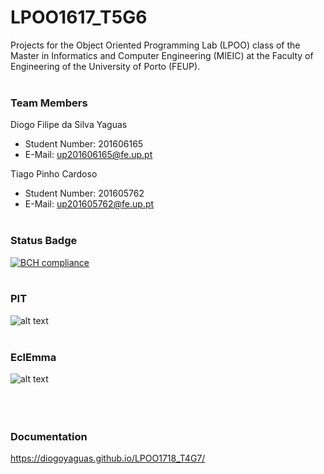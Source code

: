 # LPOO1617_T5G6
Projects for the Object Oriented Programming Lab (LPOO) class of the Master in Informatics and Computer Engineering (MIEIC) at the Faculty of Engineering of the University of Porto (FEUP).
<br><br>
### Team Members
Diogo Filipe da Silva Yaguas<br>
* Student Number: 201606165
* E-Mail: up201606165@fe.up.pt

Tiago Pinho Cardoso
* Student Number: 201605762
* E-Mail: up201605762@fe.up.pt
<br><br>
### Status Badge
[![BCH compliance](https://bettercodehub.com/edge/badge/diogoyaguas/LPOO1718_T4G7?branch=master&token=ae4b8a77a4dd1204d984caa59625812ab49ae0f0)](https://bettercodehub.com/)
<br><br>
### PIT
![alt text](https://github.com/diogoyaguas/LPOO1718_T4G7/blob/master/First%20Project/BGL/Screenshots/PIT.png)
<br><br>
### EclEmma
![alt text](https://github.com/diogoyaguas/LPOO1718_T4G7/blob/master/First%20Project/BGL/Screenshots/EclEmma.png)
<br><br>
<br><br>
### Documentation
https://diogoyaguas.github.io/LPOO1718_T4G7/
<br><br>
